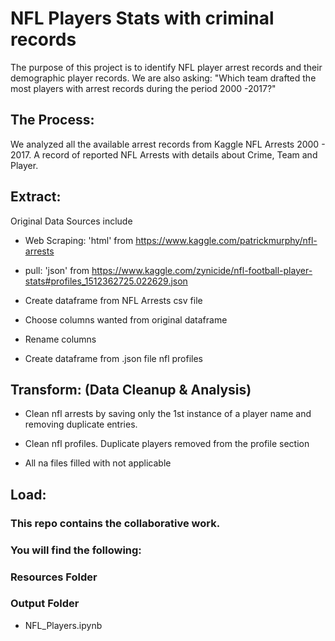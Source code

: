 # NFL Players Stats with criminal records
The purpose of this project is to identify NFL player arrest records and their demographic player records. 
We are also asking: "Which team drafted the most players with arrest records during the period 2000 -2017?"
    
## The Process:
We analyzed all the available arrest records from Kaggle NFL Arrests 2000 - 2017.
A record of reported NFL Arrests with details about Crime, Team and Player. 
 
## Extract:

Original Data Sources include
    
   * Web Scraping: 'html' from https://www.kaggle.com/patrickmurphy/nfl-arrests
   * pull: 'json' from https://www.kaggle.com/zynicide/nfl-football-player-stats#profiles_1512362725.022629.json
    
   * Create dataframe from NFL Arrests csv file
   * Choose columns wanted from original dataframe
   * Rename columns
    
   * Create dataframe from .json file nfl profiles 
    
## Transform: (Data Cleanup & Analysis)
   * Clean nfl arrests by saving only the 1st instance of a player name and removing duplicate entries.
   
   * Clean nfl profiles. Duplicate players removed from the profile section
    
   * All na files filled with not applicable 
    
## Load:




### This repo contains the collaborative work. 
### You will find the following:

### Resources Folder

### Output Folder
   * NFL_Players.ipynb
 


